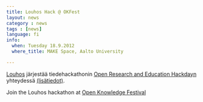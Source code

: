 ```yaml
---
title: Louhos Hack @ OKFest
layout: news
category : news
tags : [news]
language: fi
info:
  when: Tuesday 18.9.2012
  where_title: MAKE Space, Aalto University

---
```


[Louhos](http://louhos.github.com) järjestää tiedehackathonin [Open
Research and Education
Hackdayn](http://okfestival.org/open-culture-and-science-hackday/)
yhteydessä [(lisätiedot)](https://louhos.wordpress.com/2012/08/30/louhos-hack-syyskuun-open-knowledge-festivaalilla-tervetuloa-mukaan/).  

Join the Louhos hackathon at [Open Knowledge Festival](http://okfestival.org/open-culture-and-science-hackday/)




